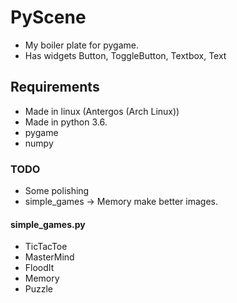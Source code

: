 PyScene
=======
* My boiler plate for pygame.
* Has widgets Button, ToggleButton, Textbox, Text

## Requirements ##
* Made in linux (Antergos (Arch Linux))
* Made in python 3.6.
* pygame
* numpy

### TODO ###
* Some polishing
* simple_games -> Memory make better images.

#### simple_games.py ####
* TicTacToe
* MasterMind
* FloodIt
* Memory
* Puzzle
